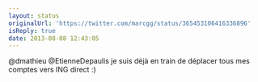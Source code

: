 ```yaml
---
layout: status
originalUrl: 'https://twitter.com/marcgg/status/365453106416336896'
isReply: true
date: 2013-08-08 12:43:05
---
```


@dmathieu @EtienneDepaulis je suis déjà en train de déplacer tous mes comptes vers ING direct :)
